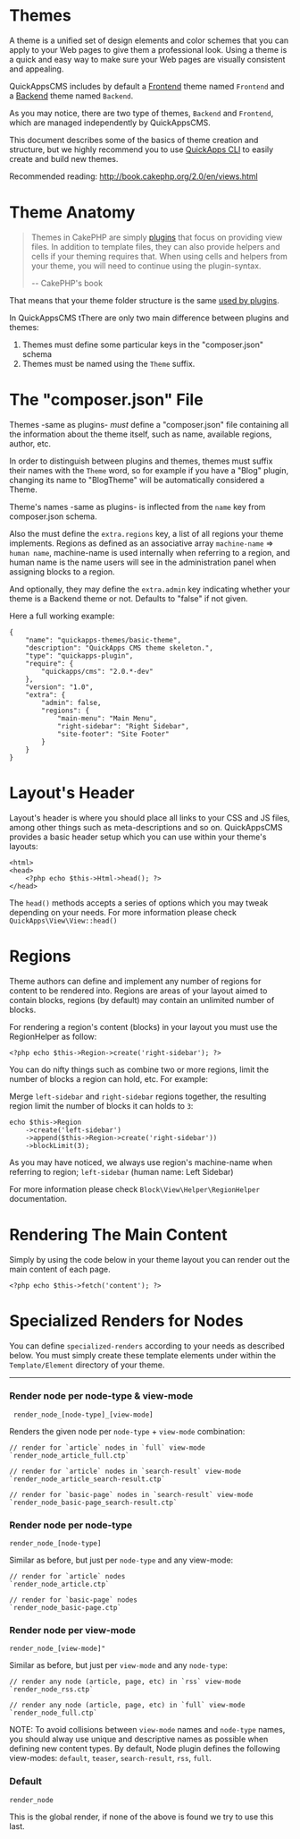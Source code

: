 Themes
======

A theme is a unified set of design elements and color schemes that you can apply
to your Web pages to give them a professional look. Using a theme is a quick and
easy way to make sure your Web pages are visually consistent and appealing.

QuickAppsCMS includes by default a
[Frontend](http://en.wikipedia.org/wiki/Front_and_back_ends) theme named `Frontend`
and a [Backend](http://en.wikipedia.org/wiki/Front_and_back_ends) theme named `Backend`.

As you may notice, there are two type of themes, `Backend` and `Frontend`, which
are managed independently by QuickAppsCMS.

This document describes some of the basics of theme creation and structure, but
we highly recommend you to use [QuickApps CLI](../developers/quickapps-cli.md)
to easily create and build new themes.

Recommended reading: http://book.cakephp.org/2.0/en/views.html


Theme Anatomy
=============

> Themes in CakePHP are simply [plugins](plugins.md) that focus on providing
> view files. In addition to template files, they can also provide helpers and cells
> if your theming requires that. When using cells and helpers from your theme, you
> will need to continue using the plugin-syntax.
>
> -- CakePHP's book

That means that your theme folder structure is the same [used by plugins](plugins.md).

In QuickAppsCMS tThere are only two main difference between plugins and themes:

1. Themes must define some particular keys in the "composer.json" schema
2. Themes must be named using the `Theme` suffix.


The "composer.json" File
========================

Themes -same as plugins- *must* define a "composer.json" file containing all the
information about the theme itself, such as name, available regions, author, etc.

In order to distinguish between plugins and themes, themes must suffix their names
with the `Theme` word, so for example if you have a "Blog" plugin, changing its
name to "BlogTheme" will be automatically considered a Theme.

Theme's names -same as plugins- is inflected from the `name` key from composer.json
schema.

Also the must define the `extra.regions` key, a list of all regions your theme
implements. Regions as defined as an associative array `machine-name` => `human name`,
machine-name is used internally when referring to a region, and human name is the
name users will see in the administration panel when assigning blocks to a region.

And optionally, they may define the `extra.admin` key indicating whether your theme
is a Backend theme or not. Defaults to "false" if not given.


Here a full working example:

    {
        "name": "quickapps-themes/basic-theme",
        "description": "QuickApps CMS theme skeleton.",
        "type": "quickapps-plugin",
        "require": {
            "quickapps/cms": "2.0.*-dev"
        },
        "version": "1.0",
        "extra": {
            "admin": false,
            "regions": {
                "main-menu": "Main Menu",
                "right-sidebar": "Right Sidebar",
                "site-footer": "Site Footer"
            }
        }
    }


Layout's Header
===============

Layout's header is where you should place all links to your CSS and JS files,
among other things such as meta-descriptions and so on. QuickAppsCMS provides
a basic header setup which you can use within your theme's layouts:

    <html>
    <head>
        <?php echo $this->Html->head(); ?>
    </head>

The `head()` methods accepts a series of options which you may tweak depending
on your needs. For more information please check `QuickApps\View\View::head()`


Regions
=======

Theme authors can define and implement any number of regions for content to be
rendered into. Regions are areas of your layout aimed to contain blocks, regions
(by default) may contain an unlimited number of blocks.

For rendering a region's content (blocks) in your layout you must use the
RegionHelper as follow:


    <?php echo $this->Region->create('right-sidebar'); ?>

You can do nifty things such as combine two or more regions, limit the
number of blocks a region can hold, etc. For example:

Merge `left-sidebar` and `right-sidebar` regions together, the resulting region
limit the number of blocks it can holds to `3`:

    echo $this->Region
        ->create('left-sidebar')
        ->append($this->Region->create('right-sidebar'))
        ->blockLimit(3);

As you may have noticed, we always use region's machine-name when referring to
region; `left-sidebar` (human name: Left Sidebar)

For more information please check `Block\View\Helper\RegionHelper` documentation.


Rendering The Main Content
==========================

Simply by using the code below in your theme layout you can render out the
main content of each page.

    <?php echo $this->fetch('content'); ?>


Specialized Renders for Nodes
=============================

You can define `specialized-renders` according to your needs as described below.
You must simply create these template elements under within the `Template/Element`
directory of your theme.

---

### Render node per node-type & view-mode

     render_node_[node-type]_[view-mode]

Renders the given node per `node-type` + `view-mode` combination:

    // render for `article` nodes in `full` view-mode
    `render_node_article_full.ctp`

    // render for `article` nodes in `search-result` view-mode
    `render_node_article_search-result.ctp`

    // render for `basic-page` nodes in `search-result` view-mode
    `render_node_basic-page_search-result.ctp`

### Render node per node-type

    render_node_[node-type]

Similar as before, but just per `node-type` and any view-mode:

    // render for `article` nodes
    `render_node_article.ctp`

    // render for `basic-page` nodes
    `render_node_basic-page.ctp`

### Render node per view-mode

    render_node_[view-mode]"

Similar as before, but just per `view-mode` and any `node-type`:

    // render any node (article, page, etc) in `rss` view-mode
    `render_node_rss.ctp`

    // render any node (article, page, etc) in `full` view-mode
    `render_node_full.ctp`

NOTE: To avoid collisions between `view-mode` names and `node-type` names, you
should alway use unique and descriptive names as possible when defining new
content types. By default, Node plugin defines the following view-modes:
`default`, `teaser`, `search-result`, `rss`, `full`.

### Default

    render_node

This is the global render, if none of the above is found we try to use this last.
